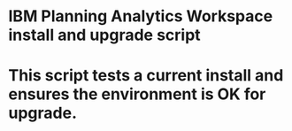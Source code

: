 # IBM Planning Analytics Workspace install and upgrade script

# This script tests a current install and ensures the environment is OK for upgrade.
